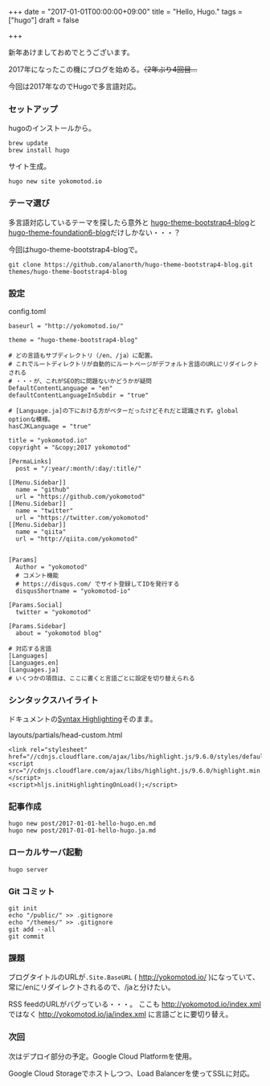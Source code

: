 +++
date = "2017-01-01T00:00:00+09:00"
title = "Hello, Hugo."
tags = ["hugo"]
draft = false

+++


新年あけましておめでとうございます。

2017年になったこの機にブログを始める。~~（2年ぶり4回目...~~

今回は2017年なのでHugoで多言語対応。

### セットアップ

hugoのインストールから。

```
brew update
brew install hugo
```

サイト生成。

```
hugo new site yokomotod.io
```

### テーマ選び

多言語対応しているテーマを探したら意外と
[hugo-theme-bootstrap4-blog](http://themes.gohugo.io/hugo-theme-bootstrap4-blog/)と
[hugo-theme-foundation6-blog](http://themes.gohugo.io/hugo-theme-foundation6-blog/)だけしかない・・・？

今回はhugo-theme-bootstrap4-blogで。

```
git clone https://github.com/alanorth/hugo-theme-bootstrap4-blog.git themes/hugo-theme-bootstrap4-blog
```

### 設定

config.toml

```
baseurl = "http://yokomotod.io/"

theme = "hugo-theme-bootstrap4-blog"

# どの言語もサブディレクトリ（/en、/ja）に配置。
# これでルートディレクトリが自動的にルートページがデフォルト言語のURLにリダイレクトされる
# ・・・が、これがSEO的に問題ないかどうかが疑問
DefaultContentLanguage = "en"
defaultContentLanguageInSubdir = "true"

# [Language.ja]の下における方がベターだったけどそれだと認識されず。global optionな模様。
hasCJKLanguage = "true"

title = "yokomotod.io"
copyright = "&copy;2017 yokomotod"

[PermaLinks]
  post = "/:year/:month/:day/:title/"

[[Menu.Sidebar]]
  name = "github"
  url = "https://github.com/yokomotod"
[[Menu.Sidebar]]
  name = "twitter"
  url = "https://twitter.com/yokomotod"
[[Menu.Sidebar]]
  name = "qiita"
  url = "http://qiita.com/yokomotod"


[Params]
  Author = "yokomotod"
  # コメント機能
  # https://disqus.com/ でサイト登録してIDを発行する
  disqusShortname = "yokomotod-io"

[Params.Social]
  twitter = "yokomotod"

[Params.Sidebar]
  about = "yokomotod blog"

# 対応する言語
[Languages]
[Languages.en]
[Languages.ja]
# いくつかの項目は、ここに書くと言語ごとに設定を切り替えられる

```

### シンタックスハイライト

ドキュメントの[Syntax Highlighting](https://gohugo.io/extras/highlighting/#highlight-js-example)そのまま。

layouts/partials/head-custom.html

```
<link rel="stylesheet" href="//cdnjs.cloudflare.com/ajax/libs/highlight.js/9.6.0/styles/default.min.css">
<script src="//cdnjs.cloudflare.com/ajax/libs/highlight.js/9.6.0/highlight.min.js"></script>
<script>hljs.initHighlightingOnLoad();</script>
```

### 記事作成

```
hugo new post/2017-01-01-hello-hugo.en.md
hugo new post/2017-01-01-hello-hugo.ja.md
```

### ローカルサーバ起動

```
hugo server
```

### Git コミット

```
git init
echo "/public/" >> .gitignore
echo "/themes/" >> .gitignore
git add --all
git commit
```

### 課題

ブログタイトルのURLが`.Site.BaseURL` ( http://yokomotod.io/ )になっていて、常に/enにリダイレクトされるので、/jaと分けたい。

RSS feedのURLがバグっている・・・。 ここも http://yokomotod.io/index.xml ではなく http://yokomotod.io/ja/index.xml に言語ごとに要切り替え。

### 次回

次はデプロイ部分の予定。Google Cloud Platformを使用。

Google Cloud Storageでホストしつつ、Load Balancerを使ってSSLに対応。
